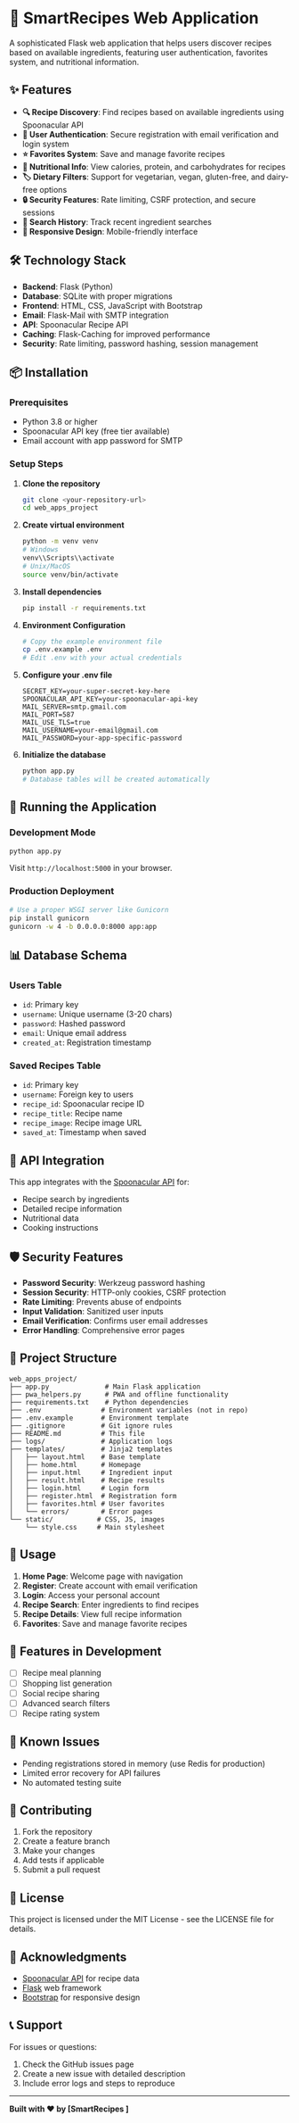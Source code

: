 # 🍳 SmartRecipes Web Application

A sophisticated Flask web application that helps users discover recipes based on available ingredients, featuring user authentication, favorites system, and nutritional information.

## ✨ Features

- **🔍 Recipe Discovery**: Find recipes based on available ingredients using Spoonacular API
- **👤 User Authentication**: Secure registration with email verification and login system
- **⭐ Favorites System**: Save and manage favorite recipes
- **🥗 Nutritional Info**: View calories, protein, and carbohydrates for recipes
- **🏷️ Dietary Filters**: Support for vegetarian, vegan, gluten-free, and dairy-free options
- **🔒 Security Features**: Rate limiting, CSRF protection, and secure sessions
- **📝 Search History**: Track recent ingredient searches
- **📱 Responsive Design**: Mobile-friendly interface

## 🛠️ Technology Stack

- **Backend**: Flask (Python)
- **Database**: SQLite with proper migrations
- **Frontend**: HTML, CSS, JavaScript with Bootstrap
- **Email**: Flask-Mail with SMTP integration
- **API**: Spoonacular Recipe API
- **Caching**: Flask-Caching for improved performance
- **Security**: Rate limiting, password hashing, session management

## 📦 Installation

### Prerequisites
- Python 3.8 or higher
- Spoonacular API key (free tier available)
- Email account with app password for SMTP

### Setup Steps

1. **Clone the repository**
   ```bash
   git clone <your-repository-url>
   cd web_apps_project
   ```

2. **Create virtual environment**
   ```bash
   python -m venv venv
   # Windows
   venv\\Scripts\\activate
   # Unix/MacOS
   source venv/bin/activate
   ```

3. **Install dependencies**
   ```bash
   pip install -r requirements.txt
   ```

4. **Environment Configuration**
   ```bash
   # Copy the example environment file
   cp .env.example .env
   # Edit .env with your actual credentials
   ```

5. **Configure your .env file**
   ```env
   SECRET_KEY=your-super-secret-key-here
   SPOONACULAR_API_KEY=your-spoonacular-api-key
   MAIL_SERVER=smtp.gmail.com
   MAIL_PORT=587
   MAIL_USE_TLS=true
   MAIL_USERNAME=your-email@gmail.com
   MAIL_PASSWORD=your-app-specific-password
   ```

6. **Initialize the database**
   ```bash
   python app.py
   # Database tables will be created automatically
   ```

## 🚀 Running the Application

### Development Mode
```bash
python app.py
```
Visit `http://localhost:5000` in your browser.

### Production Deployment
```bash
# Use a proper WSGI server like Gunicorn
pip install gunicorn
gunicorn -w 4 -b 0.0.0.0:8000 app:app
```

## 📊 Database Schema

### Users Table
- `id`: Primary key
- `username`: Unique username (3-20 chars)
- `password`: Hashed password
- `email`: Unique email address
- `created_at`: Registration timestamp

### Saved Recipes Table
- `id`: Primary key
- `username`: Foreign key to users
- `recipe_id`: Spoonacular recipe ID
- `recipe_title`: Recipe name
- `recipe_image`: Recipe image URL
- `saved_at`: Timestamp when saved

## 🔧 API Integration

This app integrates with the [Spoonacular API](https://spoonacular.com/food-api) for:
- Recipe search by ingredients
- Detailed recipe information
- Nutritional data
- Cooking instructions

## 🛡️ Security Features

- **Password Security**: Werkzeug password hashing
- **Session Security**: HTTP-only cookies, CSRF protection
- **Rate Limiting**: Prevents abuse of endpoints
- **Input Validation**: Sanitized user inputs
- **Email Verification**: Confirms user email addresses
- **Error Handling**: Comprehensive error pages

## 📁 Project Structure

```
web_apps_project/
├── app.py              # Main Flask application
├── pwa_helpers.py      # PWA and offline functionality
├── requirements.txt    # Python dependencies
├── .env               # Environment variables (not in repo)
├── .env.example       # Environment template
├── .gitignore         # Git ignore rules
├── README.md          # This file
├── logs/              # Application logs
├── templates/         # Jinja2 templates
│   ├── layout.html    # Base template
│   ├── home.html      # Homepage
│   ├── input.html     # Ingredient input
│   ├── result.html    # Recipe results
│   ├── login.html     # Login form
│   ├── register.html  # Registration form
│   ├── favorites.html # User favorites
│   └── errors/        # Error pages
└── static/           # CSS, JS, images
    └── style.css     # Main stylesheet
```

## 🚦 Usage

1. **Home Page**: Welcome page with navigation
2. **Register**: Create account with email verification
3. **Login**: Access your personal account
4. **Recipe Search**: Enter ingredients to find recipes
5. **Recipe Details**: View full recipe information
6. **Favorites**: Save and manage favorite recipes

## 🔄 Features in Development

- [ ] Recipe meal planning
- [ ] Shopping list generation  
- [ ] Social recipe sharing
- [ ] Advanced search filters
- [ ] Recipe rating system

## 🐛 Known Issues

- Pending registrations stored in memory (use Redis for production)
- Limited error recovery for API failures
- No automated testing suite

## 🤝 Contributing

1. Fork the repository
2. Create a feature branch
3. Make your changes
4. Add tests if applicable
5. Submit a pull request

## 📄 License

This project is licensed under the MIT License - see the LICENSE file for details.

## 🙏 Acknowledgments

- [Spoonacular API](https://spoonacular.com/) for recipe data
- [Flask](https://flask.palletsprojects.com/) web framework
- [Bootstrap](https://getbootstrap.com/) for responsive design

## 📞 Support

For issues or questions:
1. Check the GitHub issues page
2. Create a new issue with detailed description
3. Include error logs and steps to reproduce

---

**Built with ❤️ by [SmartRecipes ]**
